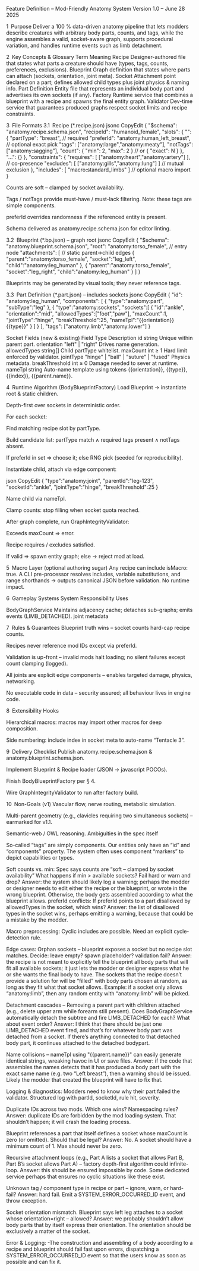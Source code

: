Feature Definition – Mod-Friendly Anatomy System
Version 1.0 – June 28 2025

1 Purpose
Deliver a 100 % data-driven anatomy pipeline that lets modders describe creatures with arbitrary body parts, counts, and tags, while the engine assembles a valid, socket-aware graph, supports procedural variation, and handles runtime events such as limb detachment.

2 Key Concepts & Glossary
Term
Meaning
Recipe
Designer-authored file that states what parts a creature should have (types, tags, counts, preferences, exclusions).
Blueprint
Graph definition that states where parts can attach (sockets, orientation, joint meta).
Socket
Attachment point declared on a part; defines allowed child types plus joint physics & naming info.
Part Definition
Entity file that represents an individual body part and advertises its own sockets (if any).
Factory
Runtime service that combines a blueprint with a recipe and spawns the final entity graph.
Validator
Dev-time service that guarantees produced graphs respect socket limits and recipe constraints.

3 File Formats
3.1 Recipe (\*.recipe.json)
jsonc
CopyEdit
{
"$schema": "anatomy.recipe.schema.json",
"recipeId": "humanoid_female",
"slots": {
"<slotKey>": {
"partType": "breast", // required
"preferId": "anatomy:human_left_breast", // optional exact pick
"tags": ["anatomy:large","anatomy:meaty"],
"notTags": ["anatomy:sagging"],
"count": { "min": 2, "max": 2 } // or { "exact": N }
},
"...": {}
},
"constraints": {
"requires": [ ["anatomy:heart","anatomy:artery"] ], // co-presence
"excludes": [ ["anatomy:gills","anatomy:lung"] ] // mutual exclusion
},
"includes": [ "macro:standard_limbs" ] // optional macro import
}

Counts are soft – clamped by socket availability.

Tags / notTags provide must-have / must-lack filtering. Note: these tags are simple components.

preferId overrides randomness if the referenced entity is present.

Schema delivered as anatomy.recipe.schema.json for editor linting.

3.2 Blueprint (\*.bp.json) – graph root
jsonc
CopyEdit
{
"$schema": "anatomy.blueprint.schema.json",
"root": "anatomy:torso_female", // entry node
"attachments": [ // static parent→child edges
{ "parent":"anatomy:torso_female", "socket":"leg_left", "child":"anatomy:leg_human" },
{ "parent":"anatomy:torso_female", "socket":"leg_right", "child":"anatomy:leg_human" }
]
}

Blueprints may be generated by visual tools; they never reference tags.

3.3 Part Definition (\*.part.json) – includes sockets
jsonc
CopyEdit
{
"id": "anatomy:leg_human",
"components": [
{ "type":"anatomy:part", "subType":"leg" },
{ "type":"anatomy:sockets",
"sockets":[
{
"id":"ankle",
"orientation":"mid",
"allowedTypes":["foot","paw"],
"maxCount":1,
"jointType":"hinge",
"breakThreshold":25,
"nameTpl":"{{orientation}} {{type}}"
}
]
}
],
"tags": ["anatomy:limb","anatomy:lower"]
}

Socket Fields (new & existing)
Field
Type
Description
id
string
Unique within parent part.
orientation
"left" | "right"
Drives name generation.
allowedTypes
string[]
Child partType whitelist.
maxCount
int ≥ 1
Hard limit enforced by validator.
jointType
"hinge" | "ball" | "suture" | "fused"
Physics metadata.
breakThreshold
int ≥ 0
Damage needed to sever at runtime.
nameTpl
string
Auto-name template using tokens {{orientation}}, {{type}}, {{index}}, {{parent.name}}.

4 Runtime Algorithm (BodyBlueprintFactory)
Load Blueprint → instantiate root & static children.

Depth-first over sockets in deterministic order.

For each socket:

Find matching recipe slot by partType.

Build candidate list: partType match ∧ required tags present ∧ notTags absent.

If preferId in set ⇒ choose it; else RNG pick (seeded for reproducibility).

Instantiate child, attach via edge component:

json
CopyEdit
{
"type":"anatomy:joint",
"parentId":"leg-123",
"socketId":"ankle",
"jointType":"hinge",
"breakThreshold":25
}

Name child via nameTpl.

Clamp counts: stop filling when socket quota reached.

After graph complete, run GraphIntegrityValidator:

Exceeds maxCount ⇒ error.

Recipe requires / excludes satisfied.

If valid ⇒ spawn entity graph; else → reject mod at load.

5 Macro Layer (optional authoring sugar)
Any recipe can include isMacro: true.
A CLI pre-processor resolves includes, variable substitutions, and range shorthands → outputs canonical JSON before validation. No runtime impact.

6 Gameplay Systems
System
Responsibility
Uses

BodyGraphService
Maintains adjacency cache; detaches sub-graphs; emits events (LIMB_DETACHED).
joint metadata

7 Rules & Guarantees
Blueprint truth wins – socket counts hard-cap recipe counts.

Recipes never reference mod IDs except via preferId.

Validation is up-front – invalid mods halt loading; no silent failures except count clamping (logged).

All joints are explicit edge components – enables targeted damage, physics, networking.

No executable code in data – security assured; all behaviour lives in engine code.

8 Extensibility Hooks

Hierarchical macros: macros may import other macros for deep composition.

Side numbering: include index in socket meta to auto-name “Tentacle 3”.

9 Delivery Checklist
Publish anatomy.recipe.schema.json & anatomy.blueprint.schema.json.

Implement Blueprint & Recipe loader (JSON → javascript POCOs).

Finish BodyBlueprintFactory per § 4.

Wire GraphIntegrityValidator to run after factory build.

10 Non-Goals (v1)
Vascular flow, nerve routing, metabolic simulation.

Multi-parent geometry (e.g., clavicles requiring two simultaneous sockets) – earmarked for v1.1.

Semantic-web / OWL reasoning.
Ambiguities in the spec itself

So-called “tags” are simply components. Our entities only have an “id” and “components” property. The system often uses component “markers” to depict capabilities or types.

Soft counts vs. min: Spec says counts are “soft – clamped by socket availability”﻿ What happens if min > available sockets? Fail hard or warn and drop? Answer: the system should likely log a warning; perhaps the modder or designer needs to edit either the recipe or the blueprint, or wrote in the wrong blueprint. Otherwise, the body gets assembled according to what the blueprint allows.
preferId conflicts: If preferId points to a part disallowed by allowedTypes in the socket, which wins? Answer: the list of disallowed types in the socket wins, perhaps emitting a warning, because that could be a mistake by the modder.

Macro preprocessing: Cyclic includes are possible. Need an explicit cycle-detection rule.

Edge cases:
Orphan sockets – blueprint exposes a socket but no recipe slot matches. Decide: leave empty? spawn placeholder? validation fail? Answer: the recipe is not meant to explicitly tell the blueprint all body parts that will fit all available sockets; it just lets the modder or designer express what he or she wants the final body to have. The sockets that the recipe doesn’t provide a solution for will be “filled” with body parts chosen at random, as long as they fit what that socket allows. Example: if a socket only allows “anatomy:limb”, then any random entity with “anatomy:limb” will be picked.

Detachment cascades – Removing a parent part with children attached (e.g., delete upper arm while forearm still present). Does BodyGraphService automatically detach the subtree and fire LIMB_DETACHED for each? What about event order? Answer: I think that there should be just one LIMB_DETACHED event fired, and that’s for whatever body part was detached from a socket. If there’s anything connected to that detached body part, it continues attached to the detached bodypart.

Name collisions – nameTpl using "{{parent.name}}" can easily generate identical strings, wreaking havoc in UI or save files. Answer: if the code that assembles the names detects that it has produced a body part with the exact same name (e.g. two “Left breast”), then a warning should be issued. Likely the modder that created the blueprint will have to fix that.

Logging & diagnostics: Modders need to know why their part failed the validator. Structured log with partId, socketId, rule hit, severity.

Duplicate IDs across two mods. Which one wins? Namespacing rules? Answer: duplicate IDs are forbidden by the mod loading system. That shouldn’t happen; it will crash the loading process.

Blueprint references a part that itself defines a socket whose maxCount is zero (or omitted). Should that be legal? Answer: No. A socket should have a minimum count of 1. Max should never be zero.

Recursive attachment loops (e.g., Part A lists a socket that allows Part B, Part B’s socket allows Part A) – factory depth-first algorithm could infinite-loop. Answer: this should be ensured impossible by code. Some dedicated service perhaps that ensures no cyclic situations like these exist.

Unknown tag / component type in recipe or part – ignore, warn, or hard-fail? Answer: hard fail. Emit a SYSTEM_ERROR_OCCURRED_ID event, and throw exception.

Socket orientation mismatch. Blueprint says left leg attaches to a socket whose orientation=right – allowed? Answer: we probably shouldn’t allow body parts that by itself express their orientation. The orientation should be exclusively a matter of the socket.

Error & Logging:
-The construction and assembling of a body according to a recipe and blueprint should fail fast upon errors, dispatching a SYSTEM_ERROR_OCCURRED_ID event so that the users know as soon as possible and can fix it.
